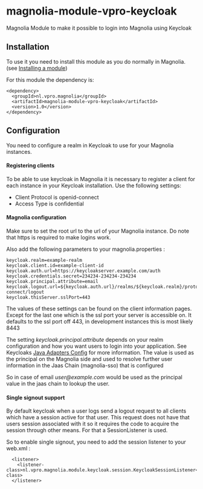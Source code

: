 # magnolia-module-vpro-keycloak
Magnolia Module to make it possible to login into Magnolia using Keycloak 

## Installation
To use it you need to install this module as you do normally in Magnolia.
(see [Installing a module](https://documentation.magnolia-cms.com/display/DOCS/Installing+a+module))

For this module the dependency is:

    <dependency>
      <groupId>nl.vpro.magnolia</groupId>
      <artifactId>magnolia-module-vpro-keycloak</artifactId>
      <version>1.0</version>
    </dependency>
    
## Configuration    
You need to configure a realm in Keycloak to use for your Magnolia instances. 

#### Registering clients
To be able to use keycloak in Magnolia it is necessary to register a client for each instance in your Keycloak installation.
Use the following settings:
- Client Protocol is openid-connect
- Access Type is confidential

#### Magnolia configuration
Make sure to set the root url to the url of your Magnolia instance.
Do note that https is required to make logins work.

Also add the following parameters to your magnolia.properties :

    keycloak.realm=example-realm
    keycloak.client.id=example-client-id
    keycloak.auth.url=https://keycloakserver.example.com/auth
    keycloak.credentials.secret=234234-234234-234234
    keycloak.principal.attribute=email
    keycloak.logout.url=${keycloak.auth.url}/realms/${keycloak.realm}/protocol/openid-connect/logout
    keycloak.thisServer.sslPort=443

The values of these settings can be found on the client information pages.
Except for the last one which is the ssl port your server is accessible on. It defaults to the ssl port off 443, in development instances this is most likely 8443
 
The setting _keycloak.principal.attribute_ depends on your realm configuration and how you want 
users to login into your application. See Keycloaks [Java Adapters Config](https://keycloak.gitbooks.io/documentation/securing_apps/topics/oidc/java/java-adapter-config.html) for more information.
The value is used as the principal on the Magnolia side and used to resolve further user information in the Jaas Chain (magnolia-sso) that is configured

So in case of email _user@example.com_ would be used as the principal value in the jaas chain to lookup the user.

#### Single signout support
By default keycloak when a user logs send a logout request to all clients which have a session active for that user.
This request does not have that users session associated with it so it requires the code to acquire the session through other
means. For that a SessionListener is used.

So to enable single signout, you need to add the session listener to your web.xml :

      <listener>
        <listener-class>nl.vpro.magnolia.module.keycloak.session.KeycloakSessionListener</listener-class>
      </listener>

